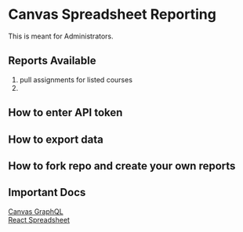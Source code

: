 # Canvas Spreadsheet Reporting
This is meant for Administrators.


## Reports Available
1. pull assignments for listed courses
2. 


## How to enter API token

## How to export data


## How to fork repo and create your own reports 


## Important Docs
[Canvas GraphQL](https://canvas.instructure.com/doc/api/file.graphql.html)  
[React Spreadsheet](https://github.com/iddan/react-spreadsheet#readme)

